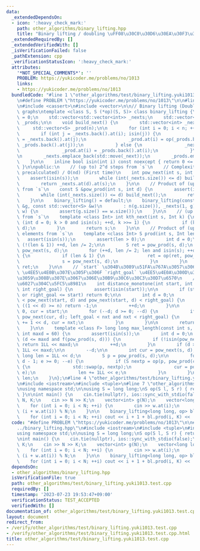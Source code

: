 ```yaml
---
data:
  _extendedDependsOn:
  - icon: ':heavy_check_mark:'
    path: other_algorithms/binary_lifting.hpp
    title: "Binary lifting / doubling \uFF08\u30C0\u30D6\u30EA\u30F3\u30B0\uFF09"
  _extendedRequiredBy: []
  _extendedVerifiedWith: []
  _isVerificationFailed: false
  _pathExtension: cpp
  _verificationStatusIcon: ':heavy_check_mark:'
  attributes:
    '*NOT_SPECIAL_COMMENTS*': ''
    PROBLEM: https://yukicoder.me/problems/no/1013
    links:
    - https://yukicoder.me/problems/no/1013
  bundledCode: "#line 1 \"other_algorithms/test/binary_lifting.yuki1013.test.cpp\"\
    \n#define PROBLEM \"https://yukicoder.me/problems/no/1013\"\n\n#line 2 \"other_algorithms/binary_lifting.hpp\"\
    \n#include <cassert>\n#include <vector>\n\n// Binary lifting (Doubling) on functional\
    \ graphs\ntemplate <class S, S (*op)(S, S)> class binary_lifting {\n    int n\
    \ = 0;\n    std::vector<std::vector<int>> _nexts;\n    std::vector<std::vector<S>>\
    \ _prods;\n\n    void build_next() {\n        std::vector<int> _next(n);\n   \
    \     std::vector<S> _prod(n);\n\n        for (int i = 0; i < n; ++i) {\n    \
    \        if (int j = _nexts.back().at(i); isin(j)) {\n                _next.at(i)\
    \ = _nexts.back().at(j);\n                _prod.at(i) = op(_prods.back().at(i),\
    \ _prods.back().at(j));\n            } else {\n                _next.at(i) = j;\n\
    \                _prod.at(i) = _prods.back().at(i);\n            }\n        }\n\
    \n        _nexts.emplace_back(std::move(_next));\n        _prods.emplace_back(std::move(_prod));\n\
    \    }\n\n    inline bool isin(int i) const noexcept { return 0 <= i and i < n;\
    \ }\n\npublic:\n    // (up to) 2^d steps from `s`\n    // Complexity: O(d) (Already\
    \ precalculated) / O(nd) (First time)\n    int pow_next(int s, int d) {\n    \
    \    assert(isin(s));\n        while (int(_nexts.size()) <= d) build_next();\n\
    \        return _nexts.at(d).at(s);\n    }\n\n    // Product of (up to) 2^d elements\
    \ from `s`\n    const S &pow_prod(int s, int d) {\n        assert(isin(s));\n\
    \        while (int(_nexts.size()) <= d) build_next();\n        return _prods.at(d).at(s);\n\
    \    }\n\n    binary_lifting() = default;\n    binary_lifting(const std::vector<int>\
    \ &g, const std::vector<S> &w)\n        : n(g.size()), _nexts(1, g), _prods(1,\
    \ w) {\n        assert(g.size() == w.size());\n    }\n\n    // (up to) k steps\
    \ from `s`\n    template <class Int> int kth_next(int s, Int k) {\n        for\
    \ (int d = 0; k > 0 and isin(s); ++d, k >>= 1) {\n            if (k & 1) s = pow_next(s,\
    \ d);\n        }\n        return s;\n    }\n\n    // Product of (up to) `len`\
    \ elements from `s`\n    template <class Int> S prod(int s, Int len) {\n     \
    \   assert(isin(s));\n        assert(len > 0);\n        int d = 0;\n        while\
    \ (!(len & 1)) ++d, len /= 2;\n\n        S ret = pow_prod(s, d);\n        s =\
    \ pow_next(s, d);\n        for (++d, len /= 2; len and isin(s); ++d, len /= 2)\
    \ {\n            if (len & 1) {\n                ret = op(ret, pow_prod(s, d));\n\
    \                s = pow_next(s, d);\n            }\n        }\n        return\
    \ ret;\n    }\n\n    // `start` \u304B\u3089\u51FA\u767A\u3057\u3066\u300C`left_goal`\
    \ \u4EE5\u4E0B\u307E\u305F\u306F `right_goal` \u4EE5\u4E0A\u300D\u306B\u5230\u9054\
    \u3059\u308B\u307E\u3067\u306E\u30B9\u30C6\u30C3\u30D7\u6570\n    // \u5358\u8ABF\
    \u6027\u304C\u5FC5\u8981\n    int distance_monotone(int start, int left_goal,\
    \ int right_goal) {\n        assert(isin(start));\n\n        if (start <= left_goal\
    \ or right_goal <= start) return 0;\n\n        int d = 0;\n        while (left_goal\
    \ < pow_next(start, d) and pow_next(start, d) < right_goal) {\n            if\
    \ ((1 << d) >= n) return -1;\n            ++d;\n        }\n\n        int ret =\
    \ 0, cur = start;\n        for (--d; d >= 0; --d) {\n            if (int nxt =\
    \ pow_next(cur, d); left_goal < nxt and nxt < right_goal) {\n                ret\
    \ += 1 << d, cur = nxt;\n            }\n        }\n\n        return ret + 1;\n\
    \    }\n\n    template <class F> long long max_length(const int s, F f, const\
    \ int maxd = 60) {\n        assert(isin(s));\n        int d = 0;\n        while\
    \ (d <= maxd and f(pow_prod(s, d))) {\n            if (!isin(pow_next(s, d)))\
    \ return 1LL << maxd;\n            ++d;\n        }\n        if (d > maxd) return\
    \ 1LL << maxd;\n\n        --d;\n\n        int cur = pow_next(s, d);\n        long\
    \ long len = 1LL << d;\n        S p = pow_prod(s, d);\n\n        for (int e =\
    \ d - 1; e >= 0; --e) {\n            if (S nextp = op(p, pow_prod(cur, e)); f(nextp))\
    \ {\n                std::swap(p, nextp);\n                cur = pow_next(cur,\
    \ e);\n                len += 1LL << e;\n            }\n        }\n\n        return\
    \ len;\n    }\n};\n#line 4 \"other_algorithms/test/binary_lifting.yuki1013.test.cpp\"\
    \n#include <iostream>\n#include <tuple>\n#line 7 \"other_algorithms/test/binary_lifting.yuki1013.test.cpp\"\
    \nusing namespace std;\n\nusing S = long long;\nS op(S l, S r) { return l + r;\
    \ }\n\nint main() {\n    cin.tie(nullptr), ios::sync_with_stdio(false);\n    int\
    \ N, K;\n    cin >> N >> K;\n    vector<int> g(N);\n    vector<long long> w(N);\n\
    \    for (int i = 0; i < N; ++i) {\n        cin >> w.at(i);\n        g.at(i) =\
    \ (i + w.at(i)) % N;\n    }\n\n    binary_lifting<long long, op> bl(g, w);\n\n\
    \    for (int i = 0; i < N; ++i) cout << i + 1 + bl.prod(i, K) << '\\n';\n}\n"
  code: "#define PROBLEM \"https://yukicoder.me/problems/no/1013\"\n\n#include \"\
    ../binary_lifting.hpp\"\n#include <iostream>\n#include <tuple>\n#include <vector>\n\
    using namespace std;\n\nusing S = long long;\nS op(S l, S r) { return l + r; }\n\
    \nint main() {\n    cin.tie(nullptr), ios::sync_with_stdio(false);\n    int N,\
    \ K;\n    cin >> N >> K;\n    vector<int> g(N);\n    vector<long long> w(N);\n\
    \    for (int i = 0; i < N; ++i) {\n        cin >> w.at(i);\n        g.at(i) =\
    \ (i + w.at(i)) % N;\n    }\n\n    binary_lifting<long long, op> bl(g, w);\n\n\
    \    for (int i = 0; i < N; ++i) cout << i + 1 + bl.prod(i, K) << '\\n';\n}\n"
  dependsOn:
  - other_algorithms/binary_lifting.hpp
  isVerificationFile: true
  path: other_algorithms/test/binary_lifting.yuki1013.test.cpp
  requiredBy: []
  timestamp: '2023-07-23 19:53:47+09:00'
  verificationStatus: TEST_ACCEPTED
  verifiedWith: []
documentation_of: other_algorithms/test/binary_lifting.yuki1013.test.cpp
layout: document
redirect_from:
- /verify/other_algorithms/test/binary_lifting.yuki1013.test.cpp
- /verify/other_algorithms/test/binary_lifting.yuki1013.test.cpp.html
title: other_algorithms/test/binary_lifting.yuki1013.test.cpp
---
```

